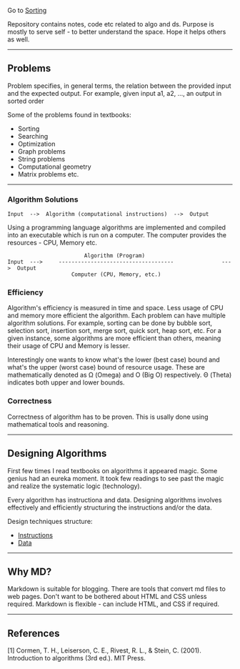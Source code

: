 Go to [Sorting](sorting/docs/README.md)

Repository contains notes, code etc related to algo and ds. Purpose is mostly to serve self - to better understand the space. Hope it helps others as well.

--- 
## Problems

Problem specifies, in general terms, the relation between the provided input and the expected output. For example, given input a1, a2, ..., an output in sorted order 

Some of the problems found in textbooks:
- Sorting
- Searching
- Optimization
- Graph problems
- String problems
- Computational geometry
- Matrix problems
etc.

--- 
### Algorithm Solutions

    Input  -->  Algorithm (computational instructions)  -->  Output

Using a programming language algorithms are implemented and compiled into an executable which is run on a computer. The computer provides the resources - CPU, Memory etc.

                            Algorithm (Program)
    Input  --->     ------------------------------------               --->  Output
                        Computer (CPU, Memory, etc.)


### Efficiency
Algorithm's efficiency is measured in time and space. Less usage of CPU  and memory more efficient the algorithm. Each problem can have multiple algorithm solutions. For example, sorting can be done by bubble sort, selection sort, insertion sort, merge sort, quick sort, heap sort, etc. For a given instance, some algorithms are more efficient than others, meaning their usage of CPU and Memory is lesser.

Interestingly one wants to know what's the lower (best case) bound and what's the upper (worst case) bound of resource usage. These are mathematically denoted as Ω (Omega) and O (Big O) respectively. Θ (Theta) indicates both upper and lower bounds.

### Correctness
Correctness of algorithm has to be proven. This is usally done using mathematical tools and reasoning.

---

## Designing Algorithms
First few times I read textbooks on algorithms it appeared magic. Some genius had an eureka moment. It took few readings to see past the magic and realize the systematic logic (technology). 

Every algorithm has instructiona and data. Designing algorithms involves effectively and efficiently structuring the instructions and/or the data.

Design techniques structure: 
+ [Instructions](instructiondesign/InstructionDesign.md)
+ [Data](datastructure/README.md)

--- 

## Why MD?
Markdown is suitable for blogging. There are tools that convert md files to web pages.
Don't want to be bothered about HTML and CSS unless required.
Markdown is flexible - can include HTML, and CSS if required.

--- 

## References
[1] Cormen, T. H., Leiserson, C. E., Rivest, R. L., & Stein, C. (2001). Introduction to algorithms (3rd ed.). MIT Press.
